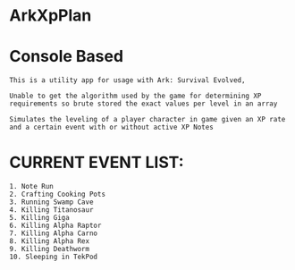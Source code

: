 # ArkXpPlan

# Console Based

    This is a utility app for usage with Ark: Survival Evolved,
    
    Unable to get the algorithm used by the game for determining XP requirements so brute stored the exact values per level in an array
    
    Simulates the leveling of a player character in game given an XP rate and a certain event with or without active XP Notes

# CURRENT EVENT LIST:
    1. Note Run
    2. Crafting Cooking Pots
    3. Running Swamp Cave
    4. Killing Titanosaur
    5. Killing Giga
    6. Killing Alpha Raptor
    7. Killing Alpha Carno
    8. Killing Alpha Rex
    9. Killing Deathworm
    10. Sleeping in TekPod
